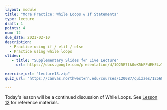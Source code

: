 ```yaml
---
layout: module
title: "More Practice: While Loops & If Statements"
type: lecture
draft: 1
points: 4
num: 12
due_date: 2021-02-10
description:
  - Practice using if / elif / else
  - Practice using while loops
slides: 
   - title: "Supplementary Slides for Live Lecture"
     url: https://docs.google.com/presentation/d/1Q25E7tk0wX5hFPdEHELz7eWcXtgxmNTpaq4mSpKtxUU/edit?usp=sharing

exercise_url: "lecture13.zip"
quiz_url: "https://canvas.northwestern.edu/courses/120087/quizzes/125687"

---
```


Today's lesson will be a continued discussion of While Loops. See [Lesson 12](week05_lecture03) for reference materials. 
